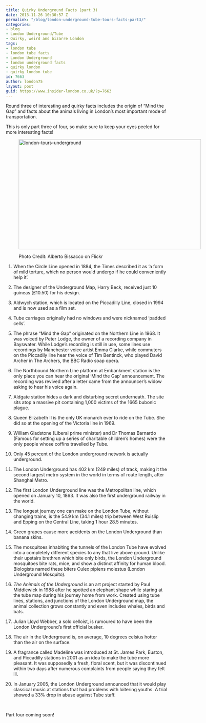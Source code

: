 ```yaml
---
title: Quirky Underground Facts (part 3)
date: 2013-11-26 10:30:57 Z
permalink: "/blog/london-underground-tube-tours-facts-part3/"
categories:
- blog
- London Underground/Tube
- Quirky, weird and bizarre London
tags:
- london tube
- london tube facts
- London Underground
- london underground facts
- quirky london
- quirky london tube
id: 7663
author: london75
layout: post
guid: https://www.insider-london.co.uk/?p=7663
---
```


Round three of interesting and quirky facts includes the origin of “Mind the Gap” and facts about the animals living in London’s most important mode of transportation.

This is only part three of four, so make sure to keep your eyes peeled for more interesting facts!<figure id="attachment_12077" style="width: 569px" class="wp-caption aligncenter">

<img class="size-full wp-image-12077 " title="tube-london-underground" alt="london-tours-underground" src="/wp-content/uploads/2013/11/tubee.png" width="569" height="343" /><figcaption class="wp-caption-text">Photo Credit: Alberto Bissacco on Flickr</figcaption></figure> 

1. When the Circle Line opened in 1884, the Times described it as ‘a form of mild torture, which no person would undergo if he could conveniently help it’.

2. The designer of the Underground Map, Harry Beck, received just 10 guineas (£10.50) for his design.

3. Aldwych station, which is located on the Piccadilly Line, closed in 1994 and is now used as a film set.

4. Tube carriages originally had no windows and were nicknamed ‘padded cells’.

5. The phrase “Mind the Gap” originated on the Northern Line in 1968. It was voiced by Peter Lodge, the owner of a recording company in Bayswater. While Lodge’s recording is still in use, some lines use recordings by Manchester voice artist Emma Clarke, while commuters on the Piccadily line hear the voice of Tim Bentinck, who played David Archer in The Archers, the BBC Radio soap opera.

6. The Northbound Northern Line platform at Embankment station is the only place you can hear the original ‘Mind the Gap’ announcement. The recording was revived after a letter came from the announcer’s widow asking to hear his voice again.

7. Aldgate station hides a dark and disturbing secret underneath. The site sits atop a massive pit containing 1,000 victims of the 1665 bubonic plague.

8. Queen Elizabeth II is the only UK monarch ever to ride on the Tube. She did so at the opening of the Victoria line in 1969.

9. William Gladstone (Liberal prime minister) and Dr Thomas Barnardo (Famous for setting up a series of charitable children’s homes) were the only people whose coffins travelled by Tube.

10. Only 45 percent of the London underground network is actually underground.

11. The London Underground has 402 km (249 miles) of track, making it the second largest metro system in the world in terms of route length, after Shanghai Metro.

12. The first London Underground line was the Metropolitan line, which opened on January 10, 1863. It was also the first underground railway in the world.

13. The longest journey one can make on the London Tube, without changing trains, is the 54.9 km (34.1 miles) trip between West Ruislip and Epping on the Central Line, taking 1 hour 28.5 minutes.

14. Green grapes cause more accidents on the London Underground than banana skins.

15. The mosquitoes inhabiting the tunnels of the London Tube have evolved into a completely different species to any that live above ground. Unlike their upstairs brethren which bite only birds, the London Underground mosquitoes bite rats, mice, and show a distinct affinity for human blood. Biologists named these biters Culex pipiens molestus (London Underground Mosquito).

16. _The Animals of the Underground_ is an art project started by Paul Middlewick in 1988 after he spotted an elephant shape while staring at the tube map during his journey home from work. Created using tube lines, stations, and junctions of the London Underground map, the animal collection grows constantly and even includes whales, birds and bats.

17. Julian Lloyd Webber, a solo celloist, is rumoured to have been the London Underground’s first official busker.

18. The air in the Underground is, on average, 10 degrees celsius hotter than the air on the surface.

19. A fragrance called Madeline was introduced at St. James Park, Euston, and Piccadilly stations in 2001 as an idea to make the tube more pleasant. It was supposedly a fresh, floral scent, but it was discontinued within two days after numerous complaints from people saying they felt ill.

20. In January 2005, the London Underground announced that it would play classical music at stations that had problems with loitering youths. A trial showed a 33% drop in abuse against Tube staff.

&nbsp;

<span style="text-align: center;">Part four coming soon!</span>